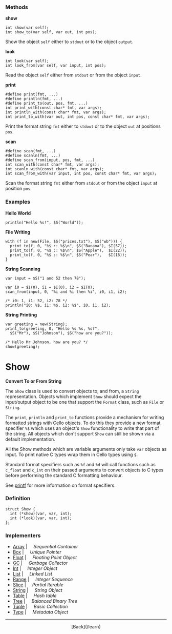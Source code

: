  <div class="row">
  <div class="col-xs-6 col-md-6">

### Methods

__show__

    int show(var self);
    int show_to(var self, var out, int pos);

Show the object `self` either to `stdout` or to the object `output`.

__look__

    int look(var self);
    int look_from(var self, var input, int pos);

Read the object `self` either from `stdout` or from the object `input`.

__print__

    #define print(fmt, ...)
    #define println(fmt, ...)
    #define print_to(out, pos, fmt, ...)
    int print_with(const char* fmt, var args);
    int println_with(const char* fmt, var args);
    int print_to_with(var out, int pos, const char* fmt, var args);

Print the format string `fmt` either to `stdout` or to the object `out` at positions `pos`.

__scan__

    #define scan(fmt, ...)
    #define scanln(fmt, ...)
    #define scan_from(input, pos, fmt, ...)
    int scan_with(const char* fmt, var args);
    int scanln_with(const char* fmt, var args);
    int scan_from_with(var input, int pos, const char* fmt, var args);

Scan the format string `fmt` either from `stdout` or from the object `input` at position `pos`.

### Examples

__Hello World__

    println("Hello %s!", $S("World"));
    

__File Writing__

    with (f in new(File, $S("prices.txt"), $S("wb"))) {
      print_to(f, 0, "%$ :: %$\n", $S("Banana"), $I(57));
      print_to(f, 0, "%$ :: %$\n", $S("Apple"),  $I(22));
      print_to(f, 0, "%$ :: %$\n", $S("Pear"),   $I(16));
    }
    

__String Scanning__

    var input = $S("1 and 52 then 78");
    
    var i0 = $I(0), i1 = $I(0), i2 = $I(0);
    scan_from(input, 0, "%i and %i then %i", i0, i1, i2);
    
    /* i0: 1, i1: 52, i2: 78 */
    println("i0: %$, i1: %$, i2: %$", i0, i1, i2);
    

__String Printing__

    var greeting = new(String);
    print_to(greeting, 0, "Hello %s %s, %s?", 
      $S("Mr"), $S("Johnson"), $S("how are you?"));
    
    /* Hello Mr Johnson, how are you? */
    show(greeting);
    



  </div>
  <div class="col-xs-6 col-md-6">

# Show
__Convert To or From String__

The `Show` class is used to convert objects to, and from, a `String` representation. Objects which implement `Show` should expect the input/output object to be one that support the `Format` class, such as `File` or `String`.

The `print`, `println` and `print_to` functions provide a mechanism for writing formatted strings with Cello objects. To do this they provide a new format specifier `%$` which uses an object's `Show` functionality to write that part of the string. All objects which don't support `Show` can still be shown via a default implementation.

All the Show methods which are variable arguments only take `var` objects as input. To print native C types wrap them in Cello types using `$`.

Standard format specifiers such as `%f` and `%d` will call functions such as `c_float` and `c_int` on their passed arguments to convert objects to C types before performing the standard C formatting behaviour.

See [printf](http://www.cplusplus.com/reference/cstdio/printf/) for more information on format specifiers.

### Definition

    struct Show {
      int (*show)(var, var, int);
      int (*look)(var, var, int);
    };
    

### Implementers

* <span class="docitem">[Array](/learn/array)</span> | &nbsp; &nbsp;   _Sequential Container_
* <span class="docitem">[Box](/learn/box)</span> | &nbsp; &nbsp;   _Unique Pointer_
* <span class="docitem">[Float](/learn/float)</span> | &nbsp; &nbsp;   _Floating Point Object_
* <span class="docitem">[GC](/learn/gc)</span> | &nbsp; &nbsp;   _Garbage Collector_
* <span class="docitem">[Int](/learn/int)</span> | &nbsp; &nbsp;   _Integer Object_
* <span class="docitem">[List](/learn/list)</span> | &nbsp; &nbsp;   _Linked List_
* <span class="docitem">[Range](/learn/range)</span> | &nbsp; &nbsp;   _Integer Sequence_
* <span class="docitem">[Slice](/learn/slice)</span> | &nbsp; &nbsp;   _Partial Iterable_
* <span class="docitem">[String](/learn/string)</span> | &nbsp; &nbsp;   _String Object_
* <span class="docitem">[Table](/learn/table)</span> | &nbsp; &nbsp;   _Hash table_
* <span class="docitem">[Tree](/learn/tree)</span> | &nbsp; &nbsp;   _Balanced Binary Tree_
* <span class="docitem">[Tuple](/learn/tuple)</span> | &nbsp; &nbsp;   _Basic Collection_
* <span class="docitem">[Type](/learn/type)</span> | &nbsp; &nbsp;   _Metadata Object_

* * *

  <p style="text-align:center;">
[Back](/learn)
  </p>

  </div>
  </div>

